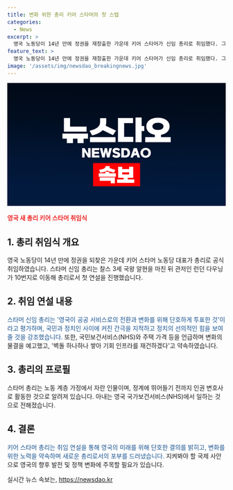 ```yaml
---
title: 변화 위한 총리 키어 스타머의 첫 스텝
categories:
  - News
excerpt: >
  영국 노동당이 14년 만에 정권을 재창출한 가운데 키어 스타머가 신임 총리로 취임했다. 그는 새로운 정부를 구성해 국민과의 간극을 줄이고 공공 서비스로의 전환과 변화를 위해 투표한 것이라고 밝혔다. NHS와 주택 가격 등을 언급하며 변화의 물결을 예고하고, 안정과 중용을 추구하는 정치인으로의 포부를 밝혔다. 스타머는 노동 계층 가정에서 자란 인물이며, 인권 변호사 출신으로 알려져 있다.
feature_text: >
  영국 노동당이 14년 만에 정권을 재창출한 가운데 키어 스타머가 신임 총리로 취임했다. 그는 새로운 정부를 구성해 국민과의 간극을 줄이고 공공 서비스로의 전환과 변화를 위해 투표한 것이라고 밝혔다. NHS와 주택 가격 등을 언급하며 변화의 물결을 예고하고, 안정과 중용을 추구하는 정치인으로의 포부를 밝혔다. 스타머는 노동 계층 가정에서 자란 인물이며, 인권 변호사 출신으로 알려져 있다.
image: '/assets/img/newsdao_breakingnews.jpg'
---
```


<p><img src="/assets/img/newsdao_breakingnews.jpg" alt="bookingtag 속보" /></p>

<p><b><span style="color: #ee2323;">영국 새 총리 키어 스타머 취임식</span></b></p>

<h2 data-ke-size="size26">1. 총리 취임식 개요</h2>

<p>영국 노동당이 14년 만에 정권을 되찾은 가운데 키어 스타머 노동당 대표가 총리로 공식 취임하였습니다. 스타머 신임 총리는 찰스 3세 국왕 알현을 마친 뒤 관저인 런던 다우닝가 10번지로 이동해 총리로서 첫 연설을 진행했습니다.</p>

<h2 data-ke-size="size26">2. 취임 연설 내용</h2>

<p><span style="color: #1a5490;">스타머 신임 총리는 '영국이 공공 서비스로의 전환과 변화를 위해 단호하게 투표한 것'이라고 평가하며, 국민과 정치인 사이에 커진 간극을 지적하고 정치의 선의적인 힘을 보여줄 것을 강조했습니다.</span> 또한, 국민보건서비스(NHS)와 주택 가격 등을 언급하며 변화의 물결을 예고했고, '벽돌 하나하나 쌓아 기회 인프라를 재건하겠다'고 약속하였습니다.</p>

<h2 data-ke-size="size26">3. 총리의 프로필</h2>

<p>스타머 총리는 노동 계층 가정에서 자란 인물이며, 정계에 뛰어들기 전까지 인권 변호사로 활동한 것으로 알려져 있습니다. 아내는 영국 국가보건서비스(NHS)에서 일하는 것으로 전해졌습니다.</p>

<h2 data-ke-size="size26">4. 결론</h2>

<p><span style="color: #1a5490;">키어 스타머 총리는 취임 연설을 통해 영국의 미래를 위해 단호한 결의를 밝히고, 변화를 위한 노력을 약속하며 새로운 총리로서의 포부를 드러냈습니다.</span> 지켜봐야 할 국제 사안으로 영국의 향후 발전 및 정책 변화에 주목할 필요가 있습니다.</p>
실시간 뉴스 속보는, <a href="https://newsdao.kr" rel="dofollow">https://newsdao.kr</a>


